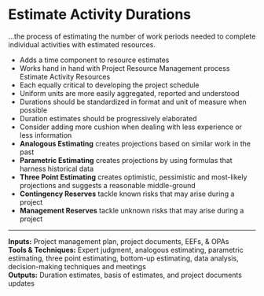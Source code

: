 # Estimate Activity Durations

…the process of estimating the number of work periods needed to complete individual activities with estimated resources. 

- Adds a time component to resource estimates 
- Works hand in hand with Project Resource Management process Estimate Activity Resources 
- Each equally critical to developing the project schedule 
- Uniform units are more easily aggregated, reported and understood 
- Durations should be standardized in format and unit of measure when possible 
- Duration estimates should be progressively elaborated 
- Consider adding more cushion when dealing with less experience or less information 
- **Analogous Estimating** creates projections based on similar work in the past 
- **Parametric Estimating** creates projections by using formulas that harness historical data 
- **Three Point Estimating** creates optimistic, pessimistic and most-likely projections and suggests a reasonable middle-ground 
- **Contingency Reserves** tackle known risks that may arise during a project 
- **Management Reserves** tackle unknown risks that may arise during a project 

---

**Inputs:** Project management plan, project documents, EEFs, & OPAs     
**Tools & Techniques:** Expert judgment, analogous estimating, parametric estimating, three point estimating, bottom-up estimating, data analysis, decision-making techniques and meetings     
**Outputs:** Duration estimates, basis of estimates, and project documents updates     